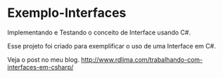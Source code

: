 # Exemplo-Interfaces
Implementando e Testando o conceito de Interface usando C#.

Esse projeto foi criado para exemplificar o uso de uma Interface em C#.

Veja o post no meu blog. 
http://www.rdlima.com/trabalhando-com-interfaces-em-csharp/
